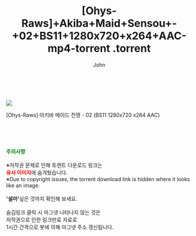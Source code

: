 ﻿---
layout: post
title:  "                   [Ohys-Raws]+Akiba+Maid+Sensou+-+02+BS11+1280x720+x264+AAC-mp4-torrent                .torrent"
author: John
categories: [ 애니/만화 ]
tags: [  ]
image: https://torrentrj58.com/uploadfile/full/c236b9d1e0bb25ca20dd08cd6754ad0be2fc2362.jpg 
description: "                   [Ohys-Raws]+Akiba+Maid+Sensou+-+02+BS11+1280x720+x264+AAC-mp4-torrent                 torrent 정보 공유"
toc: true
toc_sticky: true
---

<br>
<p><img src="https://torrentrj58.com/uploadfile/full/c236b9d1e0bb25ca20dd08cd6754ad0be2fc2362.jpg"/></p>
 [Ohys-Raws] 아키바 메이드 전쟁 - 02 (BS11 1280x720 x264 AAC)  
    
<br><br><br>
<p data-ke-size="size16"><b><span style="color: green;">주의사항</span></b><br /><br />※저작권 문제로 인해 토렌트 다운로드 링크는<br /><b><span style="color: red;">유사 이미지</span></b>에 숨겨뒀습니다.<br />※Due to copyright issues, the torrent download link is hidden where it looks like an image.<br /><br /><b>'설마'</b>싶은 것까지 확인해 보세요.<br /><br />숨김링크 클릭 시 마그넷 나타나지 않는 것은<br />저작권으로 인한 링크만료 자료로<br />1시간 간격으로 봇에 의해 마그넷 주소 갱신됩니다.</p>

